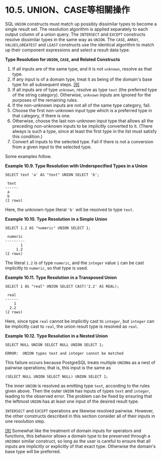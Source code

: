 # 10.5. UNION、CASE等相關操作

SQL `UNION` constructs must match up possibly dissimilar types to become a single result set. The resolution algorithm is applied separately to each output column of a union query. The `INTERSECT` and `EXCEPT` constructs resolve dissimilar types in the same way as `UNION`. The `CASE`, `ARRAY`, `VALUES`,`GREATEST` and `LEAST` constructs use the identical algorithm to match up their component expressions and select a result data type.

**Type Resolution for `UNION`, `CASE`, and Related Constructs**

1. If all inputs are of the same type, and it is not `unknown`, resolve as that type.
2. If any input is of a domain type, treat it as being of the domain's base type for all subsequent steps. [\[9\]](https://www.postgresql.org/docs/10/static/typeconv-union-case.html#ftn.id-1.5.9.10.9.3.1.1)
3. If all inputs are of type `unknown`, resolve as type `text` \(the preferred type of the string category\). Otherwise, `unknown` inputs are ignored for the purposes of the remaining rules.
4. If the non-unknown inputs are not all of the same type category, fail.
5. Choose the first non-unknown input type which is a preferred type in that category, if there is one.
6. Otherwise, choose the last non-unknown input type that allows all the preceding non-unknown inputs to be implicitly converted to it. \(There always is such a type, since at least the first type in the list must satisfy this condition.\)
7. Convert all inputs to the selected type. Fail if there is not a conversion from a given input to the selected type.

Some examples follow.

**Example 10.9. Type Resolution with Underspecified Types in a Union**

```text
SELECT text 'a' AS "text" UNION SELECT 'b';

 text
------
 a
 b
(2 rows)
```

Here, the unknown-type literal `'b'` will be resolved to type `text`.  


**Example 10.10. Type Resolution in a Simple Union**

```text
SELECT 1.2 AS "numeric" UNION SELECT 1;

 numeric
---------
       1
     1.2
(2 rows)
```

The literal `1.2` is of type `numeric`, and the `integer` value `1` can be cast implicitly to `numeric`, so that type is used.  


**Example 10.11. Type Resolution in a Transposed Union**

```text
SELECT 1 AS "real" UNION SELECT CAST('2.2' AS REAL);

 real
------
    1
  2.2
(2 rows)
```

Here, since type `real` cannot be implicitly cast to `integer`, but `integer` can be implicitly cast to `real`, the union result type is resolved as `real`.  


**Example 10.12. Type Resolution in a Nested Union**

```text
SELECT NULL UNION SELECT NULL UNION SELECT 1;

ERROR:  UNION types text and integer cannot be matched
```

This failure occurs because PostgreSQL treats multiple `UNION`s as a nest of pairwise operations; that is, this input is the same as

```text
(SELECT NULL UNION SELECT NULL) UNION SELECT 1;
```

The inner `UNION` is resolved as emitting type `text`, according to the rules given above. Then the outer `UNION` has inputs of types `text` and `integer`, leading to the observed error. The problem can be fixed by ensuring that the leftmost `UNION` has at least one input of the desired result type.

`INTERSECT` and `EXCEPT` operations are likewise resolved pairwise. However, the other constructs described in this section consider all of their inputs in one resolution step.  
  


[\[9\]](https://www.postgresql.org/docs/10/static/typeconv-union-case.html#id-1.5.9.10.9.3.1.1) Somewhat like the treatment of domain inputs for operators and functions, this behavior allows a domain type to be preserved through a `UNION`or similar construct, so long as the user is careful to ensure that all inputs are implicitly or explicitly of that exact type. Otherwise the domain's base type will be preferred.

